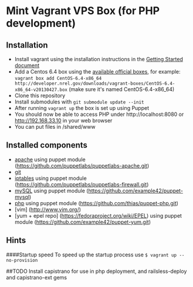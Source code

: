 # Mint Vagrant VPS Box (for PHP development)

## Installation

* Install vagrant using the installation instructions in the [Getting Started document](http://vagrantup.com/v1/docs/getting-started/index.html)
* Add a Centos 6.4 box using the [available official boxes](https://github.com/mitchellh/vagrant/wiki/Available-Vagrant-Boxes), for example: ```vagrant box add CentOS-6.4-x86_64 http://developer.nrel.gov/downloads/vagrant-boxes/CentOS-6.4-x86_64-v20130427.box``` (make sure it's named CentOS-6.4-x86_64)
* Clone this repository
* Install submodules with ```git submodule update --init```
* After running ```vagrant up``` the box is set up using Puppet
* You should now be able to access PHP under http://localhost:8080 or http://192.168.33.10 in your web browser
* You can put files in /shared/www

## Installed components

* [apache](http://httpd.apache.org/) using puppet module (https://github.com/puppetlabs/puppetlabs-apache.git)
* [git](http://git-scm.com/)
* [iptables](http://wiki.centos.org/HowTos/Network/IPTables) using puppet module (https://github.com/puppetlabs/puppetlabs-firewall.git)
* [mySQL](http://dev.mysql.com/downloads/mysql/) using puppet module (https://github.com/example42/puppet-mysql)
* [php](http://php.net) using puppet module (https://github.com/thias/puppet-php.git)
* [vim] (http://www.vim.org/)
* [yum + epel repo] (https://fedoraproject.org/wiki/EPEL) using puppet module (https://github.com/example42/puppet-yum.git)

## Hints
####Startup speed
To speed up the startup process use ```$ vagrant up --no-provision``` 


##TODO
Install capistrano for use in php deployment, and railsless-deploy and capistrano-ext gems
